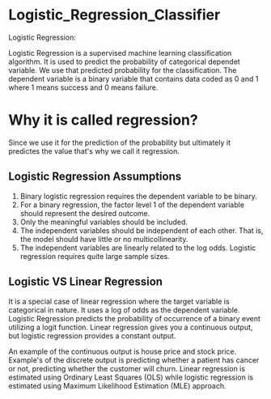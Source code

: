 # Logistic_Regression_Classifier


Logistic Regression:

Logistic Regression is a supervised machine learning classification algorithm. It is used to predict the probability of categorical dependet variable. We use that predicted probability for the classification. The dependent variable is a binary variable that contains data coded as 0 and 1 where 1 means success and 0 means failure.

# Why it is called regression?
Since we use it for the prediction of the probability but ultimately it predictes the value that's why we call it regression. 

## Logistic Regression Assumptions

1. Binary logistic regression requires the dependent variable to be binary.
2. For a binary regression, the factor level 1 of the dependent variable should represent the desired outcome.
3. Only the meaningful variables should be included.
4. The independent variables should be independent of each other. That is, the model should have little or no multicollinearity.
5. The independent variables are linearly related to the log odds.
Logistic regression requires quite large sample sizes.


## Logistic VS Linear Regression

It is a special case of linear regression where the target variable is categorical in nature. It uses a log of odds as the dependent variable. Logistic Regression predicts the probability of occurrence of a binary event utilizing a logit function. 
Linear regression gives you a continuous output, but logistic regression provides a constant output. 

An example of the continuous output is house price and stock price. Example's of the discrete output is predicting whether a patient has cancer or not, predicting whether the customer will churn. Linear regression is estimated using Ordinary Least Squares (OLS) while logistic regression is estimated using Maximum Likelihood Estimation (MLE) approach.
